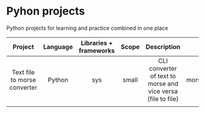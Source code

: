 # Pyhon projects 
Python projects for learning and practice combined in one place <br>

|          **Project**           |  **Language**  |  **Libraries + frameworks**  |  **Scope**  |                       **Description**                        |   **Folder**    |
|:------------------------------:|:--------------:|:----------------------------:|:-----------:|:------------------------------------------------------------:|:---------------:|
|  Text file to morse converter  |     Python     |             sys              |    small    | CLI converter of text to morse and vice versa (file to file) | morse_converter |
|                                |                |                              |             |                                                              |
